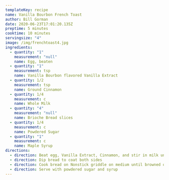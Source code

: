 ```yaml
---
templateKey: recipe
name: Vanilla Bourbon French Toast
author: Bill Gorman
date: 2020-06-23T17:01:20.135Z
preptime: 5 minutes
cooktime: 10 minutes
servingsize: "4"
image: /img/frenchtoast4.jpg
ingredients:
  - quantity: "1"
    measurement: "null"
    name: Egg, beaten
  - quantity: "1"
    measurement: tsp
    name: Vanilla Bourbon flavored Vanilla Extract
  - quantity: 1/2
    measurement: tsp
    name: Ground Cinnamon
  - quantity: 1/4
    measurement: c
    name: Whole Milk
  - quantity: "4"
    measurement: "null"
    name: Brioche Bread slices
  - quantity: 1/4
    measurement: c
    name: Powdered Sugar
  - quantity: "1"
    measurement: c
    name: Maple Syrup
directions:
  - direction: Beat egg, Vanilla Extract, Cinnamon, and stir in milk until combined
  - direction: Dip bread to coat both sides
  - direction: Cook bread on Nonstick griddle on medium until browned on both sides
  - direction: Serve with powdered sugar and syrup
---
```

